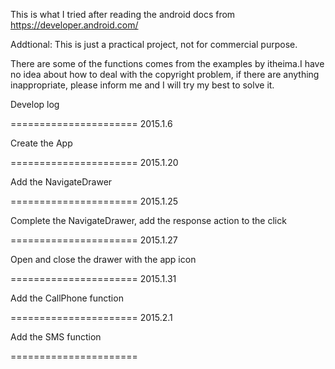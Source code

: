 This is what I tried after reading the android docs from https://developer.android.com/ 


Addtional:
This is just a practical project, not for commercial purpose.

There are some of the functions comes from the examples by itheima.I have no idea about how to deal with the copyright problem, if there are anything inappropriate, please inform me and I will try my best to solve it.

Develop log

======================
2015.1.6

Create the App

======================
2015.1.20

Add the NavigateDrawer

======================
2015.1.25

Complete the NavigateDrawer, add the response action to the click

======================
2015.1.27

Open and close the drawer with the app icon

======================
2015.1.31

Add the CallPhone function

======================
2015.2.1

Add the SMS function

======================
